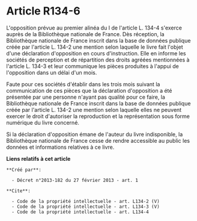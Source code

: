 # Article R134-6

L'opposition prévue au premier alinéa du I de l'article L. 134-4 s'exerce auprès de la Bibliothèque nationale de France. Dès
réception, la Bibliothèque nationale de France inscrit dans la base de données publique créée par l'article L. 134-2 une
mention selon laquelle le livre fait l'objet d'une déclaration d'opposition en cours d'instruction. Elle en informe les
sociétés de perception et de répartition des droits agréées mentionnées à l'article L. 134-3 et leur communique les pièces
produites à l'appui de l'opposition dans un délai d'un mois. 

Faute pour ces sociétés d'établir dans les trois mois suivant la communication de ces pièces que la déclaration d'opposition
a été présentée par une personne n'ayant pas qualité pour ce faire, la Bibliothèque nationale de France inscrit dans la base
de données publique créée par l'article L. 134-2 une mention selon laquelle elles ne peuvent exercer le droit d'autoriser la
reproduction et la représentation sous forme numérique du livre concerné. 

Si la déclaration d'opposition émane de l'auteur du livre indisponible, la Bibliothèque nationale de France cesse de rendre
accessible au public les données et informations relatives à ce livre.

**Liens relatifs à cet article**

	**Créé par**:

	  - Décret n°2013-182 du 27 février 2013 - art. 1

	**Cite**:

	  - Code de la propriété intellectuelle - art. L134-2 (V)
	  - Code de la propriété intellectuelle - art. L134-3 (V)
	  - Code de la propriété intellectuelle - art. L134-4
